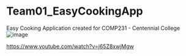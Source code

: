 # Team01_EasyCookingApp
 Easy Cooking Application created for COMP231 - Centennial College 
![image](https://github.com/gusfrei/comp231-402-Team-1-F23/assets/113382704/64478434-e517-4482-830f-fa1022636d56)

https://www.youtube.com/watch?v=j65Z8xwjMgw
